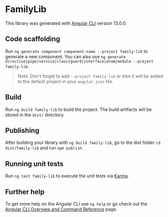 # FamilyLib

This library was generated with [Angular CLI](https://github.com/angular/angular-cli) version 13.0.0.

## Code scaffolding

Run `ng generate component component-name --project family-lib` to generate a new component. You can also use `ng generate directive|pipe|service|class|guard|interface|enum|module --project family-lib`.
> Note: Don't forget to add `--project family-lib` or else it will be added to the default project in your `angular.json` file. 

## Build

Run `ng build family-lib` to build the project. The build artifacts will be stored in the `dist/` directory.

## Publishing

After building your library with `ng build family-lib`, go to the dist folder `cd dist/family-lib` and run `npm publish`.

## Running unit tests

Run `ng test family-lib` to execute the unit tests via [Karma](https://karma-runner.github.io).

## Further help

To get more help on the Angular CLI use `ng help` or go check out the [Angular CLI Overview and Command Reference](https://angular.io/cli) page.
